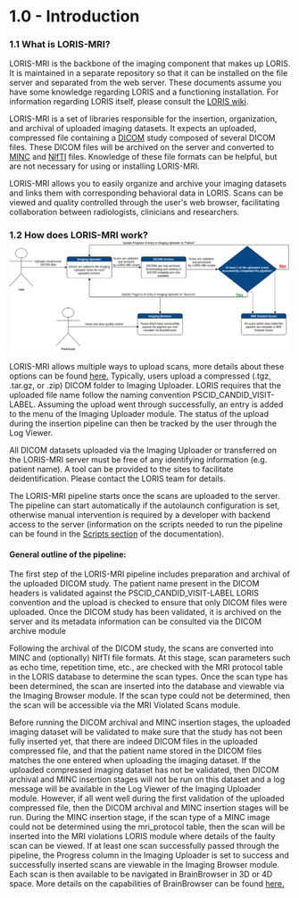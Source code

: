 # 1.0 - Introduction

### 1.1 What is LORIS-MRI? 
LORIS-MRI is the backbone of the imaging component that makes up LORIS.
 It is maintained in a separate repository so that it can be installed
 on the file server and separated from the web server.
These documents assume you have some knowledge regarding LORIS and
a functioning installation. For information regarding LORIS itself,
please consult the [LORIS wiki][1].

LORIS-MRI is a set of libraries responsible for the insertion,
organization, and archival of uploaded imaging datasets.
 It expects an uploaded, compressed file containing
a [DICOM][2] study composed of several DICOM files. These DICOM files
 will be archived on the server and converted to [MINC][3] and [NIfTI][4]
files. Knowledge of these file formats can be helpful, but are not 
necessary for using or installing LORIS-MRI.

LORIS-MRI allows you to easily organize and archive your imaging datasets
and links them with
 corresponding behavioral data in LORIS. Scans can be viewed and quality
 controlled through the user's web browser, facilitating collaboration
 between radiologists, clinicians and researchers.

### 1.2 How does LORIS-MRI work?  ![user_story](images/user_story.png)
LORIS-MRI allows multiple ways to upload scans, more details about these
options can be found [here.](05-PipelineLaunchOptions.md) Typically, users
upload a compressed (.tgz, .tar.gz, or .zip) DICOM folder to Imaging
Uploader.  LORIS requires that the uploaded file name follow the naming
convention PSCID_CANDID_VISIT-LABEL.  Assuming the upload went through
successfully, an entry is added to the menu of the Imaging Uploader module. 
The status of the upload during the insertion pipeline can then be tracked 
by the user through the Log Viewer.

All DICOM datasets uploaded via the Imaging Uploader or transferred on the 
LORIS-MRI server must be free of any identifying
information (e.g. patient name). A tool can be provided to the sites to
facilitate deidentification. Please contact the LORIS team for details.

The LORIS-MRI pipeline starts once the scans are uploaded to the server.
The pipeline can start automatically if the autolaunch configuration is
set, otherwise
 manual intervention is required by a developer with backend access to
 the server (information on the scripts needed to run the pipeline can
 be found in the [Scripts section](04-Scripts.md) of the documentation).

#### General outline of the pipeline:
 The first step of the LORIS-MRI pipeline includes preparation and 
 archival of the uploaded DICOM study. The patient name present in the
  DICOM headers is validated against the PSCID_CANDID_VISIT-LABEL 
  LORIS convention and the upload is checked to ensure that only 
  DICOM files were uploaded. Once the DICOM study has been validated, 
  it is archived on the server and its metadata information can be 
  consulted via the DICOM archive module

 Following the archival of the DICOM study, the scans are converted 
 into MINC and (optionally) NIfTI file formats. At this stage, scan 
 parameters such as echo time, repetition time, etc., are checked with 
 the MRI protocol table in the LORIS database to determine the scan types.
 Once the scan type has been determined, the scan are inserted into the 
 database and viewable via the Imaging Browser module. If the scan type 
 could not be determined, then the scan will be accessible 
 via the MRI Violated Scans module.

Before running the DICOM archival and MINC insertion stages, the
uploaded imaging dataset will be validated to make sure that the study
has not been fully inserted yet, that there are indeed DICOM files in the
uploaded compressed file, and that the patient name stored in the DICOM
files matches the one entered when uploading the imaging dataset. If
the uploaded compressed imaging dataset has not be validated, then DICOM
archival and MINC insertion stages will not be run on this dataset and a
log message will be available in the Log Viewer of the Imaging Uploader
module.  However, if all went well during the first validation of the
uploaded compressed file, then the DICOM archival and MINC insertion
stages will be run. During the MINC insertion stage, if the scan type
of a MINC image could not be determined using the mri_protocol table,
then the scan will be inserted into the MRI violations LORIS module
where details of the faulty scan can be viewed. If at least one scan
successfully passed through the pipeline, the Progress column in the
Imaging Uploader is set to success and successfully inserted scans are
viewable in the Imaging Browser module. Each scan is then available
to be navigated in BrainBrowser in 3D or 4D space. More details on the
capabilities of BrainBrowser can be found [here.][5]

[1]: https://github.com/aces/Loris/wiki 
[2]: http://dicomiseasy.blogspot.ca/2011/10/introduction-to-dicom-chapter-1.html
[3]: https://en.wikibooks.org/wiki/MINC/Introduction 
[4]: https://nifti.nimh.nih.gov/ 
[5]: https://brainbrowser.cbrain.mcgill.ca/
